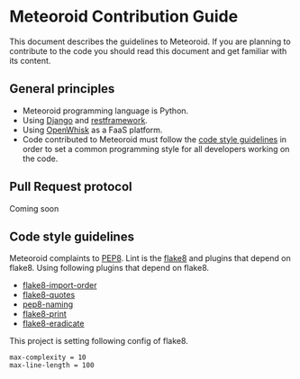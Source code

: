 # Meteoroid Contribution Guide

This document describes the guidelines to Meteoroid. If you are planning to contribute to the code you should read this document and get familiar with its content.


## General principles

* Meteoroid programming language is Python.
* Using [Django](https://www.djangoproject.com/) and [restframework](https://www.django-rest-framework.org/).
* Using [OpenWhisk](https://openwhisk.apache.org/) as a FaaS platform.
* Code contributed to Meteoroid must follow the [code style guidelines](#code-style-guidelines) in order to set a common programming style for all developers working on the code.


## Pull Request protocol

Coming soon

## Code style guidelines

Meteoroid complaints to [PEP8](https://www.python.org/dev/peps/pep-0008/).
Lint is the [flake8](https://pypi.org/project/flake8/) and plugins that depend on flake8.
Using following plugins that depend on flake8.

* [flake8-import-order](https://github.com/PyCQA/flake8-import-order)
* [flake8-quotes](https://github.com/zheller/flake8-quotes)
* [pep8-naming](https://github.com/PyCQA/pep8-naming)
* [flake8-print](https://github.com/JBKahn/flake8-print)
* [flake8-eradicate](https://github.com/sobolevn/flake8-eradicate)

This project is setting following config of flake8.

```
max-complexity = 10
max-line-length = 100
```
